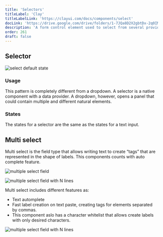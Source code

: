 ```yaml
---
title: 'Selectors'
titleLabel: 'Clay'
titleLabelLink: 'https://clayui.com/docs/components/select'
docLink: 'https://drive.google.com/drive/folders/1-7JQa8D2X2gbtDx-2q0IMWwwV73wSeTE?usp=sharing'
description: 'A form control element used to select from several provided options and enter data.'
order: 261
draft: false
---
```


## Selector

![select default state](/images/lexicon/Selector.jpg)

### Usage

This pattern is completely different from a dropdown. A selector is a native component with a data provider. A dropdown, however, opens a panel that could contain multiple and different natural elements.

### States

The states for a selector are the same as the states for a text input.

## Multi select

Multi select is the field type that allows writing text to create “tags” that are represented in the shape of labels. This components counts with auto complete feature.

![multiple select field](/images/lexicon/SelectMulti.jpg)

![multiple select field with N lines](/images/lexicon/SelectMultiNLines.jpg)

Multi select includes different features as:

-   Text automplete
-   Fast label creation on text paste, creating tags for elements separated by commas.
-   This component aslo has a character whitelist that allows create labels with only desired characters.

![multiple select field with N lines](/images/lexicon/SelectMultiAutocomplete.gif)
